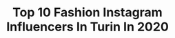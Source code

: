 ---
title: Top 10 Fashion Instagram Influencers In Turin In 2020
description: >-
  Find top fashion Instagram influencers in Turin in 2020. Most popular hashtags: #turin #fashion #style #torino.
platform: Instagram
profiles:
  - username: "vanekatv"
    fullname: >-
      Vanessa Gomez
    location: "Italy"
    followers: 77155
    engagement: 427
    commentsToLikes: 0.013176
    avatar: "https://scontent-ams4-1.cdninstagram.com/v/t51.2885-19/s320x320/67975423_394039167976639_1171861515813257216_n.jpg?_nc_ht=scontent-ams4-1.cdninstagram.com&_nc_ohc=zLy-sSFku5AAX-LnMSP&oh=b4fed25b138ef383af30d77e4bcd868e&oe=5EBA9B71"
    verified: false
    hashtags: "#colombia, #fashiondiaries, #model, #love"
  - username: "andrea__longo94"
    fullname: >-
      Menfashion | Andrea Longo
    location: "Italy"
    followers: 7853
    engagement: 926
    commentsToLikes: 0.089906
    avatar: "https://scontent-nrt1-1.cdninstagram.com/v/t51.2885-19/s320x320/82017645_477946982921109_5964300562877906944_n.jpg?_nc_ht=scontent-nrt1-1.cdninstagram.com&_nc_ohc=vrApX3F2HoIAX_5gzw9&oh=232c77d218d5ba44c85823de386e74a1&oe=5EB8C9EE"
    verified: false
    hashtags: "#stayathome, #insiemecelafaremo, #iostoacasa"
  - username: "giuse_joseph"
    fullname: >-
      © Giuse Joseph - Videomaker
    location: "Italy"
    followers: 14721
    engagement: 97
    commentsToLikes: 0.054034
    avatar: "https://scontent-lhr8-1.cdninstagram.com/v/t51.2885-19/s320x320/80551347_2189726477989564_6221017501258481664_n.jpg?_nc_ht=scontent-lhr8-1.cdninstagram.com&_nc_ohc=b_KwZf-TH3sAX8zdInI&oh=f2f180af4d4151b218ddb323a9b1636c&oe=5EB892D7"
    verified: false
    hashtags: "#style, #blondemodels, #lumix, #nexbuds"
  - username: "monica_zungrone"
    fullname: >-
      Monica
    location: "Italy"
    followers: 14217
    engagement: 621
    commentsToLikes: 0.322157
    avatar: "https://scontent-nrt1-1.cdninstagram.com/v/t51.2885-19/s320x320/75580728_1138542789870203_155242619411103744_n.jpg?_nc_ht=scontent-nrt1-1.cdninstagram.com&_nc_ohc=9yBXZQAit-MAX9_LSNl&oh=8fc69ec433aefae7209f1a63b26a2c24&oe=5EA420FA"
    verified: false
    hashtags: "#portraitsla, #lagod, #loveme, #portraitsofficial"
  - username: "federica_callori"
    fullname: >-
      Federica Callori
    location: "Italy"
    followers: 6235
    engagement: 553
    commentsToLikes: 0.016957
    avatar: "https://scontent-lhr8-1.cdninstagram.com/v/t51.2885-19/s320x320/78938929_501441887385270_5093879763366313984_n.jpg?_nc_ht=scontent-lhr8-1.cdninstagram.com&_nc_ohc=nRyabbTJH_EAX8YCDMs&oh=e52062c73cbf1b1d62711d988c12cfba&oe=5EB8A782"
    verified: false
    hashtags: "#tunisia, #together, #myself, #golook"
  - username: "fabrizioaldobelfiore"
    fullname: >-
      Fabrizio
    location: "Italy"
    followers: 304049
    engagement: 156
    commentsToLikes: 0.047471
    avatar: "https://scontent-lhr8-1.cdninstagram.com/v/t51.2885-19/s320x320/91376762_438076803667308_7760645573295734784_n.jpg?_nc_ht=scontent-lhr8-1.cdninstagram.com&_nc_ohc=rr5cpY6QGwIAX-cO3vm&oh=8b5f3ab66d7a15f7adce9f79b7c4b7ba&oe=5EBA3906"
    verified: false
    hashtags: "#monday, #stayathome, #beitalian, #staysafe"
  - username: "sarabello_"
    fullname: >-
      
    location: "Italy"
    followers: 38910
    engagement: 227
    commentsToLikes: 0.013718
    avatar: "https://scontent-ams4-1.cdninstagram.com/v/t51.2885-19/s320x320/90091286_870395686716715_4245809896353693696_n.jpg?_nc_ht=scontent-ams4-1.cdninstagram.com&_nc_ohc=H9lHeL66KwQAX-5stjX&oh=214e126a0225e6e84f9b6bb200d336f0&oe=5EB4B600"
    verified: false
    hashtags: "#gold, #home, #london, #interior"
  - username: "lestradeditorino"
    fullname: >-
      Le strade di Torino
    location: "Italy"
    followers: 30012
    engagement: 175
    commentsToLikes: 0.016068
    avatar: "https://scontent-ort2-1.cdninstagram.com/v/t51.2885-19/s320x320/29738214_186896385448297_8356633239791599616_n.jpg?_nc_ht=scontent-ort2-1.cdninstagram.com&_nc_ohc=enP4zKeN2E4AX9p4Fmb&oh=a8919529d3f74f23446c864bad001358&oe=5EB3BAC5"
    verified: false
    hashtags: "#volgopiemonte, #architect, #andratuttobene, #mangiarelocal"
  - username: "daniele.gaiti"
    fullname: >-
      Daniele Gaiti
    location: "Italy"
    followers: 7671
    engagement: 1091
    commentsToLikes: 0.156005
    avatar: "https://scontent-nrt1-1.cdninstagram.com/v/t51.2885-19/s320x320/90087797_142295137124908_2016397153022246912_n.jpg?_nc_ht=scontent-nrt1-1.cdninstagram.com&_nc_ohc=UA87nY_rglMAX9Avmd8&oh=44c5979cbec1523dcbad14651a38abf8&oe=5E9C716E"
    verified: false
    hashtags: "#whatiworetoday, #moods, #tauroswallet, #elegantdetails"
  - username: "alice.fiorini_"
    fullname: >-
      A L I C E
    location: "Italy"
    followers: 17589
    engagement: 792
    commentsToLikes: 0.052883
    avatar: "https://scontent-lhr8-1.cdninstagram.com/v/t51.2885-19/s320x320/90235886_636839107115242_5506126856333557760_n.jpg?_nc_ht=scontent-lhr8-1.cdninstagram.com&_nc_ohc=q-IxrHqEm_gAX8eeox-&oh=ef50c7b49996c1a28c2b9f4c49438b7d&oe=5EB96608"
    verified: false
    hashtags: "#kryolanmakeup, #avangarde, #cloud, #animalcrossing"
---
